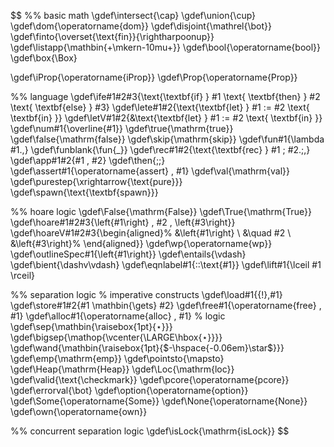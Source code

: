<!-- This snippet has the side effect of creating an empty equation block, which
takes vertical space, so include it somewhere where that space is innocuous
(e.g., after an intro paragraph.)

We don't want to include multiple such snippets (nor would it be good to have
conflicting macros), so all macros are in one place.
-->

$$
%% basic math
\gdef\intersect{\cap}
\gdef\union{\cup}
\gdef\dom{\operatorname{dom}}
\gdef\disjoint{\mathrel{\bot}}
\gdef\finto{\overset{\text{fin}}{\rightharpoonup}}
\gdef\listapp{\mathbin{+\mkern-10mu+}}
\gdef\bool{\operatorname{bool}}
\gdef\box{\Box}

\gdef\iProp{\operatorname{iProp}}
\gdef\Prop{\operatorname{Prop}}


%% language
\gdef\ife#1#2#3{\text{\textbf{if} } #1 \text{ \textbf{then} } #2 \text{ \textbf{else} } #3}
\gdef\lete#1#2{\text{\textbf{let} } #1 := #2 \text{ \textbf{in} }}
\gdef\letV#1#2{&\text{\textbf{let} } #1 := #2 \text{ \textbf{in} }}
\gdef\num#1{\overline{#1}}
\gdef\true{\mathrm{true}}
\gdef\false{\mathrm{false}}
\gdef\skip{\mathrm{skip}}
\gdef\fun#1{\lambda #1.\,}
\gdef\funblank{\fun{\_}}
\gdef\rec#1#2{\text{\textbf{rec} } #1 \; #2.\;\,}
\gdef\app#1#2{#1 \, #2}
\gdef\then{;\;}
\gdef\assert#1{\operatorname{assert} \, #1}
\gdef\val{\mathrm{val}}
\gdef\purestep{\xrightarrow{\text{pure}}}
\gdef\spawn{\text{\textbf{spawn}}}

%% hoare logic
\gdef\False{\mathrm{False}}
\gdef\True{\mathrm{True}}
\gdef\hoare#1#2#3{\left\{#1\right\} \, #2 \, \left\{#3\right\}}
\gdef\hoareV#1#2#3{\begin{aligned}%
  &\left\{#1\right\} \\ &\quad #2 \\ &\left\{#3\right\}%
  \end{aligned}}
\gdef\wp{\operatorname{wp}}
\gdef\outlineSpec#1{\left\{#1\right\}}
\gdef\entails{\vdash}
\gdef\bient{\dashv\vdash}
\gdef\eqnlabel#1{\:\:\text{#1}}
\gdef\lift#1{\lceil #1 \rceil}

%% separation logic
% imperative constructs
\gdef\load#1{{!}\,#1}
\gdef\store#1#2{#1 \mathbin{\gets} #2}
\gdef\free#1{\operatorname{free} \, #1}
\gdef\alloc#1{\operatorname{alloc} \, #1}
% logic
\gdef\sep{\mathbin{\raisebox{1pt}{$\star$}}}
\gdef\bigsep{\mathop{\vcenter{\LARGE\hbox{$\star$}}}}
\gdef\wand{\mathbin{\raisebox{1pt}{$-\hspace{-0.06em}\star$}}}
\gdef\emp{\mathrm{emp}}
\gdef\pointsto{\mapsto}
\gdef\Heap{\mathrm{Heap}}
\gdef\Loc{\mathrm{loc}}
\gdef\valid{\text{\checkmark}}
\gdef\pcore{\operatorname{pcore}}
\gdef\errorval{\bot}
\gdef\option{\operatorname{option}}
\gdef\Some{\operatorname{Some}}
\gdef\None{\operatorname{None}}
\gdef\own{\operatorname{own}}

%% concurrent separation logic
\gdef\isLock{\mathrm{isLock}}
$$
